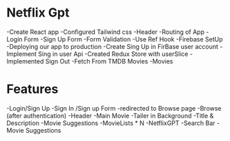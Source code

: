 # Netflix Gpt

-Create React app
-Configured Tailwind css
-Header
-Routing of App
-Login Form
-Sign Up Form
-Form Validation
-Use Ref Hook
-Firebase SetUp
-Deploying our app to production
-Create Sing Up in FirBase user account
-Implement Sing in user Api
-Created Redux Store with userSlice
-Implemented Sign Out 
-Fetch From TMDB Movies
-Movies



# Features
-Login/Sign Up
    -Sign In /Sign up Form
    -redirected to  Browse page
-Browse (after authentication)
 -Header 
 -Main Movie
    -Tailer in Background
    -Title & Description
    -Movie Suggestions 
        -MovieLists * N
-NetflixGPT 
    -Search Bar
    -Movie Suggestions 
